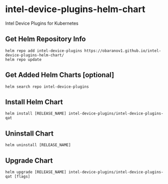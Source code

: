 # intel-device-plugins-helm-chart
Intel Device Plugins for Kubernetes

## Get Helm Repository Info
```
helm repo add intel-device-plugins https://obaranov1.github.io/intel-device-plugins-helm-chart/
helm repo update
```

## Get Added Helm Charts [optional]
```
helm search repo intel-device-plugins
```

## Install Helm Chart
```
helm install [RELEASE_NAME] intel-device-plugins/intel-device-plugins-qat 
```

## Uninstall Chart
```
helm uninstall [RELEASE_NAME]
```

## Upgrade Chart
```
helm upgrade [RELEASE_NAME] intel-device-plugins/intel-device-plugins-qat [flags]
```
